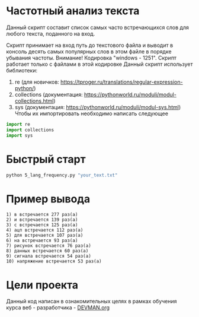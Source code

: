 
# Частотный анализ текста
Данный скрипт составит список самых часто встречающихся слов для любого текста, поданного на вход.

Скрипт принимает на вход путь до текстового файла и выводит в консоль десять самых популярных слов в этом файле в порядке убывания частоты.
Внимание! Кодировка "windows - 1251". Скрипт работает только с файлами в этой кодировке
Данный скрипт использует библиотеки:

 1. re (для новичков: https://tproger.ru/translations/regular-expression-python/)
  2. collections (документация: https://pythonworld.ru/moduli/modul-collections.html)
 3. sys (документация: https://pythonworld.ru/moduli/modul-sys.html)
Чтобы их импортировать необходимо написать следующее
```python
import re
import collections
import sys
```

# Быстрый старт
```bash
python 5_lang_frequency.py "your_text.txt"
```
# Пример вывода

```Самые популярные слова:
1) в встречается 277 раз(а)
2) и встречается 139 раз(а)
3) с встречается 125 раз(а)
4) ацп встречается 112 раз(а)
5) для встречается 107 раз(а)
6) на встречается 93 раз(а)
7) рисунок встречается 76 раз(а)
8) данных встречается 60 раз(а)
9) сигнала встречается 54 раз(а)
10) напряжение встречается 53 раз(а)
```

# Цели проекта

Данный код написан в ознакомительных целях в рамках обучения курса веб - разработчика  - [DEVMAN.org](https://devman.org)
